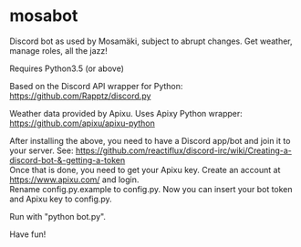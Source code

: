 # mosabot
Discord bot as used by Mosamäki, subject to abrupt changes. Get weather, manage roles, all the jazz!

Requires Python3.5 (or above)

Based on the Discord API wrapper for Python: https://github.com/Rapptz/discord.py

Weather data provided by Apixu. Uses Apixy Python wrapper: https://github.com/apixu/apixu-python

After installing the above, you need to have a Discord app/bot and join it to your server. See: https://github.com/reactiflux/discord-irc/wiki/Creating-a-discord-bot-&-getting-a-token  
Once that is done, you need to get your Apixu key. Create an account at https://www.apixu.com/ and login.  
Rename config.py.example to config.py. Now you can insert your bot token and Apixu key to config.py.

Run with "python bot.py".

Have fun!